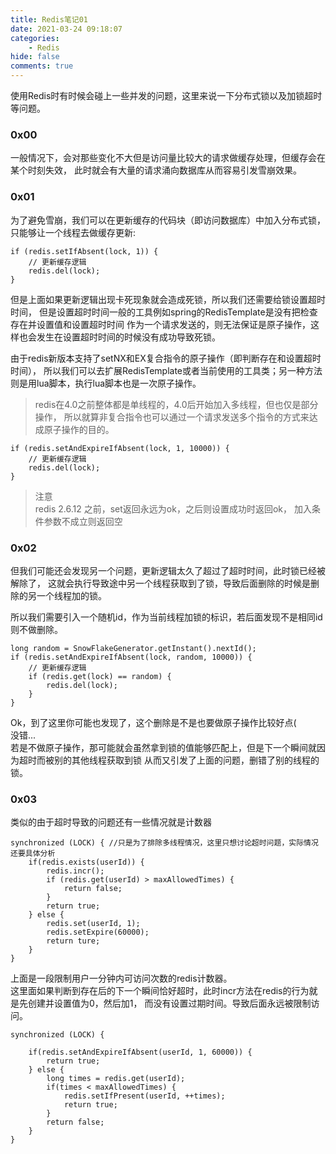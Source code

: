 ```yaml
---
title: Redis笔记01
date: 2021-03-24 09:18:07
categories:
    - Redis
hide: false
comments: true
---
```

使用Redis时有时候会碰上一些并发的问题，这里来说一下分布式锁以及加锁超时等问题。
<!--more-->
### 0x00
一般情况下，会对那些变化不大但是访问量比较大的请求做缓存处理，但缓存会在某个时刻失效，
此时就会有大量的请求涌向数据库从而容易引发雪崩效果。
### 0x01
为了避免雪崩，我们可以在更新缓存的代码块（即访问数据库）中加入分布式锁，只能够让一个线程去做缓存更新:
```
if (redis.setIfAbsent(lock, 1)) { 
    // 更新缓存逻辑
    redis.del(lock);
}
```
但是上面如果更新逻辑出现卡死现象就会造成死锁，所以我们还需要给锁设置超时时间，
但是设置超时时间一般的工具例如spring的RedisTemplate是没有把检查存在并设置值和设置超时时间
作为一个请求发送的，则无法保证是原子操作，这样也会发生在设置超时时间的时候没有成功导致死锁。  

由于redis新版本支持了setNX和EX复合指令的原子操作（即判断存在和设置超时时间），
所以我们可以去扩展RedisTemplate或者当前使用的工具类；另一种方法则是用lua脚本，执行lua脚本也是一次原子操作。
> redis在4.0之前整体都是单线程的，4.0后开始加入多线程，但也仅是部分操作，
> 所以就算非复合指令也可以通过一个请求发送多个指令的方式来达成原子操作的目的。
```
if (redis.setAndExpireIfAbsent(lock, 1, 10000)) { 
    // 更新缓存逻辑
    redis.del(lock);
}
```
> 注意   
> redis 2.6.12 之前，set返回永远为ok，之后则设置成功时返回ok，
> 加入条件参数不成立则返回空
### 0x02
但我们可能还会发现另一个问题，更新逻辑太久了超过了超时时间，此时锁已经被解除了，
这就会执行导致途中另一个线程获取到了锁，导致后面删除的时候是删除的另一个线程加的锁。  

所以我们需要引入一个随机id，作为当前线程加锁的标识，若后面发现不是相同id则不做删除。
```
long random = SnowFlakeGenerator.getInstant().nextId();
if (redis.setAndExpireIfAbsent(lock, random, 10000)) { 
    // 更新缓存逻辑
    if (redis.get(lock) == random) {
        redis.del(lock);
    }
}
```
Ok，到了这里你可能也发现了，这个删除是不是也要做原子操作比较好点(  
没错...  
若是不做原子操作，那可能就会虽然拿到锁的值能够匹配上，但是下一个瞬间就因为超时而被别的其他线程获取到锁
从而又引发了上面的问题，删错了别的线程的锁。
### 0x03
类似的由于超时导致的问题还有一些情况就是计数器
```
synchronized (LOCK) { //只是为了排除多线程情况，这里只想讨论超时问题，实际情况还要具体分析
    if(redis.exists(userId)) {
        redis.incr();
        if (redis.get(userId) > maxAllowedTimes) {
            return false;
        }
        return true;
    } else {
        redis.set(userId, 1);
        redis.setExpire(60000);
        return ture;
    }
}
```
上面是一段限制用户一分钟内可访问次数的redis计数器。  
这里面如果判断到存在后的下一个瞬间恰好超时，此时incr方法在redis的行为就是先创建并设置值为0，然后加1，
而没有设置过期时间。导致后面永远被限制访问。  
```
synchronized (LOCK) {
 
    if(redis.setAndExpireIfAbsent(userId, 1, 60000)) {
        return true;
    } else {
        long times = redis.get(userId);
        if(times < maxAllowedTimes) {
            redis.setIfPresent(userId, ++times);
            return true;
        }
        return false;
    }
}
```
  
  